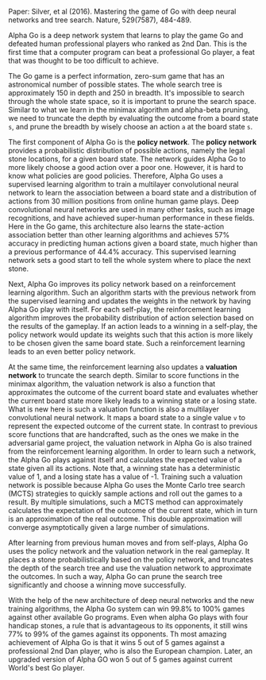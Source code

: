 Paper: Silver, et al (2016). Mastering the game of Go with deep neural networks and tree search. Nature, 529(7587), 484-489.

Alpha Go is a deep network system that learns to play the game Go and defeated human professional players who ranked as 2nd Dan. This is the first time that a computer program can beat a professional Go player, a feat that was thought to be too difficult to achieve.

The Go game is a perfect information, zero-sum game that has an astronomical number of possible states. The whole search tree is approximately 150 in depth and 250 in breadth. It's impossible to search through the whole state space, so it is important to prune the search space. Similar to what we learn in the minimax algorithm and alpha-beta pruning, we need to truncate the depth by evaluating the outcome from a board state `s`, and prune the breadth by wisely choose an action `a` at the board state `s`.

The first component of Alpha Go is the **policy network**. The **policy network** provides a probabilistic distribution of possible actions, namely the legal stone locations, for a given board state. The network guides Alpha Go to more likely choose a good action over a poor one. However, it is hard to know what policies are good policies. Therefore, Alpha Go uses a supervised learning algorithm to train a multilayer convolutional neural network to learn the association between a board state and a distribution of actions from 30 million positions from online human game plays. Deep convolutional neural networks are used in many other tasks, such as image recognitions, and have achieved super-human performance in these fields. Here in the Go game, this architecture also learns the state-action association better than other learning algorithms and achieves 57% accuracy in predicting human actions given a board state, much higher than a previous performance of 44.4% accuracy. This supervised learning network sets a good start to tell the whole system where to place the next stone.

Next, Alpha Go improves its policy network based on a reinforcement learning algorithm. Such an algorithm starts with the previous network from the supervised learning and updates the weights in the network by having Alpha Go play with itself. For each self-play, the reinforcement learning algorithm improves the probability distribution of action selection based on the results of the gameplay. If an action leads to a winning in a self-play, the policy network would update its weights such that this action is more likely to be chosen given the same board state. Such a reinforcement learning leads to an even better policy network.

At the same time, the reinforcement learning also updates a **valuation network** to truncate the search depth. Similar to score functions in the minimax algorithm, the valuation network is also a function that approximates the outcome of the current board state and evaluates whether the current board state more likely leads to a winning state or a losing state. What is new here is such a valuation function is also a multilayer convolutional neural network. It maps a board state to a single value `v` to represent the expected outcome of the current state. In contrast to previous score functions that are handcrafted, such as the ones we make in the adversarial game project, the valuation network in Alpha Go is also trained from the reinforcement learning algorithm. In order to learn such a network, the Alpha Go plays against itself and calculates the expected value of a state given all its actions. Note that, a winning state has a deterministic value of 1, and a losing state has a value of -1. Training such a valuation network is possible because Alpha Go uses the Monte Carlo tree search (MCTS) strategies to quickly sample actions and roll out the games to a result. By multiple simulations, such a MCTS method can approximately calculates the expectation of the outcome of the current state, which in turn is an approximation of the real outcome. This double approximation will converge asymptotically given a large number of simulations.

After learning from previous human moves and from self-plays, Alpha Go uses the policy network and the valuation network in the real gameplay. It places a stone probabilistically based on the policy network, and truncates the depth of the search tree and use the valuation network to approximate the outcomes. In such a way, Alpha Go can prune the search tree significantly and choose a winning move successfully. 


With the help of the new architecture of deep neural networks and the new training algorithms, the Alpha Go system can win 99.8% to 100% games against other available Go programs. Even when alpha Go plays with four handicap stones, a rule that is advantageous to its opponents, it still wins 77% to 99% of the games against its opponents. Th most amazing achievement of Alpha Go is that it wins 5 out of 5 games against a professional 2nd Dan player, who is also the European champion. Later, an upgraded version of Alpha GO won 5 out of 5 games against current World's best Go player. 
